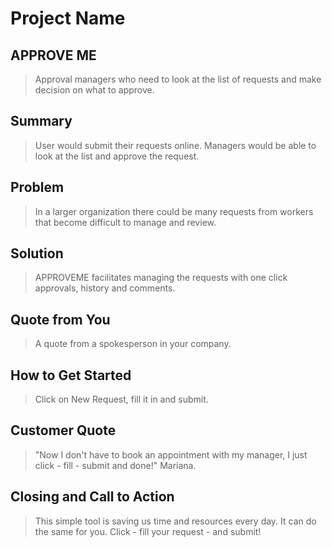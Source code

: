 # Project Name #

<!--
> This material was originally posted [here](http://www.quora.com/What-is-Amazons-approach-to-product-development-and-product-management). It is reproduced here for posterities sake.

There is an approach called "working backwards" that is widely used at Amazon. They work backwards from the customer, rather than starting with an idea for a product and trying to bolt customers onto it. While working backwards can be applied to any specific product decision, using this approach is especially important when developing new products or features.

For new initiatives a product manager typically starts by writing an internal press release announcing the finished product. The target audience for the press release is the new/updated product's customers, which can be retail customers or internal users of a tool or technology. Internal press releases are centered around the customer problem, how current solutions (internal or external) fail, and how the new product will blow away existing solutions.

If the benefits listed don't sound very interesting or exciting to customers, then perhaps they're not (and shouldn't be built). Instead, the product manager should keep iterating on the press release until they've come up with benefits that actually sound like benefits. Iterating on a press release is a lot less expensive than iterating on the product itself (and quicker!).

If the press release is more than a page and a half, it is probably too long. Keep it simple. 3-4 sentences for most paragraphs. Cut out the fat. Don't make it into a spec. You can accompany the press release with a FAQ that answers all of the other business or execution questions so the press release can stay focused on what the customer gets. My rule of thumb is that if the press release is hard to write, then the product is probably going to suck. Keep working at it until the outline for each paragraph flows.

Oh, and I also like to write press-releases in what I call "Oprah-speak" for mainstream consumer products. Imagine you're sitting on Oprah's couch and have just explained the product to her, and then you listen as she explains it to her audience. That's "Oprah-speak", not "Geek-speak".

Once the project moves into development, the press release can be used as a touchstone; a guiding light. The product team can ask themselves, "Are we building what is in the press release?" If they find they're spending time building things that aren't in the press release (overbuilding), they need to ask themselves why. This keeps product development focused on achieving the customer benefits and not building extraneous stuff that takes longer to build, takes resources to maintain, and doesn't provide real customer benefit (at least not enough to warrant inclusion in the press release).
 -->

## APPROVE ME ##
  <!-- > Name the product in a way the reader (i.e. your target customers) will understand. -->
<!-- ## Sub-Heading ## -->
  <!-- > Describe who the market for the product is and what benefit they get. One sentence only underneath the title. -->
  > Approval managers who need to look at the list of requests and make decision on what to approve.

## Summary ##
  <!-- > Give a summary of the product and the benefit. Assume the reader will not read anything else so make this paragraph good. -->
  > User would submit their requests online. Managers would be able to look at the list and approve the request.

## Problem ##
  <!-- > Describe the problem your product solves. -->
  > In a larger organization there could be many requests from workers that become difficult to manage and review.  

## Solution ##
  <!-- > Describe how your product elegantly solves the problem. -->
  > APPROVEME facilitates managing the requests with one click approvals, history and comments.

## Quote from You ##
  > A quote from a spokesperson in your company.

## How to Get Started ##
  <!-- > Describe how easy it is to get started. -->
  > Click on New Request, fill it in and submit.

## Customer Quote ##
  <!-- > Provide a quote from a hypothetical customer that describes how they experienced the benefit. -->
  > "Now I don't have to book an appointment with my manager, I just click - fill - submit and done!" Mariana.

## Closing and Call to Action ##
  <!-- > Wrap it up and give pointers where the reader should go next. -->
  > This simple tool is saving us time and resources every day.
  It can do the same for you.
  Click <here> - fill your request - and submit!
